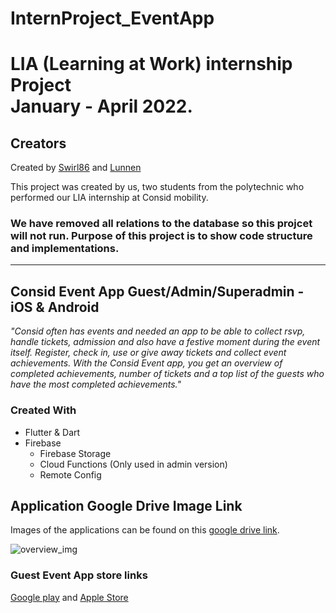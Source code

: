 # InternProject_EventApp

# LIA (Learning at Work) internship Project </br>January - April 2022. 


## Creators
Created by [Swirl86](https://github.com/Swirl86) and [Lunnen](https://github.com/Lunnen)

This project was created by us, two students from the polytechnic who performed our LIA internship at Consid mobility. 

### We have removed all relations to the database so this projcet will not run. Purpose of this project is to show code structure and implementations.

-------------------------------------------------------------------------

## Consid Event App Guest/Admin/Superadmin - iOS & Android

*"Consid often has events and needed an app to be able to collect rsvp, handle tickets, admission and also have a festive moment during the event itself.
Register, check in, use or give away tickets and collect event achievements.
With the Consid Event app, you get an overview of completed achievements, number of tickets and a top list of the guests who have the most completed achievements."*

### Created With
- Flutter & Dart
- Firebase
  - Firebase Storage 
  - Cloud Functions (Only used in admin version) 
  - Remote Config

## Application Google Drive Image Link

Images of the applications can be found on this [google drive link](https://drive.google.com/drive/folders/1_Y6rd1WpUVNT-fGzFRHwq8kVITvXjY3t?usp=sharing).

![overview_img](https://github.com/Swirl86/consid-event-app/blob/main/overview_img.png)

### Guest Event App store links
[Google play](https://play.google.com/store/apps/details?id=mobility.consid.se.navyseal_flutter)  and 
[Apple Store](https://apps.apple.com/se/app/consid-event-app/id1611344474)



